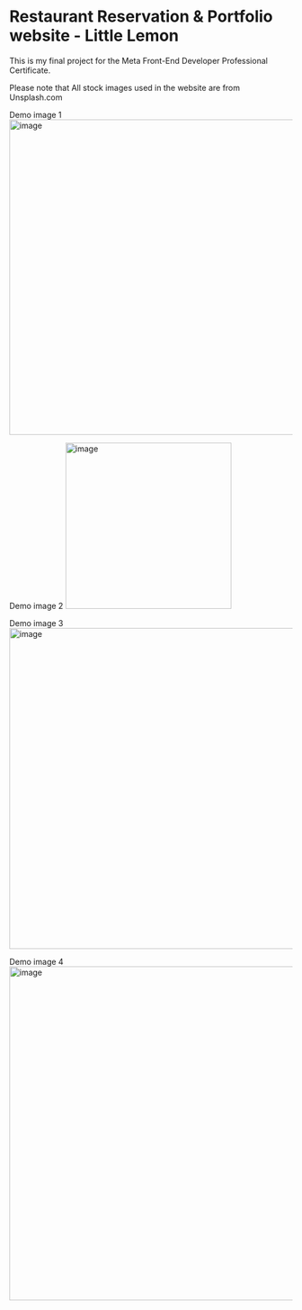 # Restaurant Reservation & Portfolio website - Little Lemon

This is my final project for the Meta Front-End Developer Professional Certificate.

Please note that All stock images used in the website are from Unsplash.com

Demo image 1
<img width="560" alt="image" src="https://github.com/NehaChawdipande/LittleLemon/assets/51154883/d7288123-5b02-4d0e-8875-6fe20bf81dda">

Demo image 2
<img width="295" alt="image" src="https://github.com/NehaChawdipande/LittleLemon/assets/51154883/894a3e37-50a4-4239-a450-a62a6b39ff5b">

Demo image 3
<img width="570" alt="image" src="https://github.com/NehaChawdipande/LittleLemon/assets/51154883/52037128-9c2f-44fa-a4d8-d741697a1c07">

Demo image 4
<img width="593" alt="image" src="https://github.com/NehaChawdipande/LittleLemon/assets/51154883/35304dbb-e63e-4238-8da5-edf027819054">

